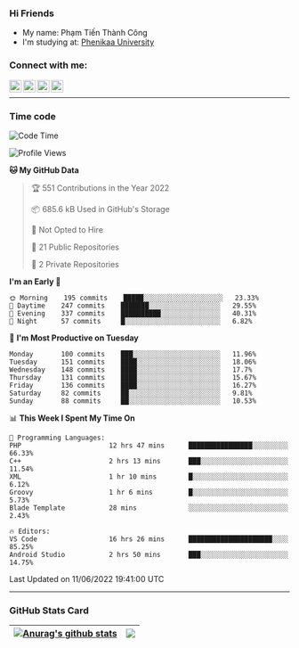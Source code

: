 ### Hi Friends

- My name: Phạm Tiến Thành Công
- I'm studying at: [Phenikaa University]


### Connect with me:
[<img align="left" alt="PhamTienThanhCong | Facebook" width="22px" src="https://upload.wikimedia.org/wikipedia/commons/thumb/1/16/Facebook-icon-1.png/640px-Facebook-icon-1.png" />][facebook]
[<img align="left" alt="PhamTienThanhCong | Zalo" width="22px" src="https://www.anphatpc.com.vn/template/anphat_2020v2/images/icon-zalo.jpg" />][zalo]
[<img align="left" alt="PhamTienThanhCong | LinkedIn" width="22px" src="https://cdn3.iconfinder.com/data/icons/inficons/512/linkedin.png" />][linkedin]
[<img align="left" alt="PhamTienThanhCong | tiktok" width="22px" src="https://cdn.worldvectorlogo.com/logos/tiktok-logo.svg" />][tiktok]

<br />

---

### Time code

<!--START_SECTION:waka-->
![Code Time](http://img.shields.io/badge/Code%20Time-424%20hrs%2043%20mins-blue)

![Profile Views](http://img.shields.io/badge/Profile%20Views-10-blue)

**🐱 My GitHub Data** 

> 🏆 551 Contributions in the Year 2022
 > 
> 📦 685.6 kB Used in GitHub's Storage 
 > 
> 🚫 Not Opted to Hire
 > 
> 📜 21 Public Repositories 
 > 
> 🔑 2 Private Repositories  
 > 
**I'm an Early 🐤** 

```text
🌞 Morning    195 commits    █████░░░░░░░░░░░░░░░░░░░░   23.33% 
🌆 Daytime    247 commits    ███████░░░░░░░░░░░░░░░░░░   29.55% 
🌃 Evening    337 commits    ██████████░░░░░░░░░░░░░░░   40.31% 
🌙 Night      57 commits     █░░░░░░░░░░░░░░░░░░░░░░░░   6.82%

```
📅 **I'm Most Productive on Tuesday** 

```text
Monday       100 commits    ███░░░░░░░░░░░░░░░░░░░░░░   11.96% 
Tuesday      151 commits    ████░░░░░░░░░░░░░░░░░░░░░   18.06% 
Wednesday    148 commits    ████░░░░░░░░░░░░░░░░░░░░░   17.7% 
Thursday     131 commits    ████░░░░░░░░░░░░░░░░░░░░░   15.67% 
Friday       136 commits    ████░░░░░░░░░░░░░░░░░░░░░   16.27% 
Saturday     82 commits     ██░░░░░░░░░░░░░░░░░░░░░░░   9.81% 
Sunday       88 commits     ██░░░░░░░░░░░░░░░░░░░░░░░   10.53%

```


📊 **This Week I Spent My Time On** 

```text
💬 Programming Languages: 
PHP                      12 hrs 47 mins      ████████████████░░░░░░░░░   66.33% 
C++                      2 hrs 13 mins       ███░░░░░░░░░░░░░░░░░░░░░░   11.54% 
XML                      1 hr 10 mins        █░░░░░░░░░░░░░░░░░░░░░░░░   6.12% 
Groovy                   1 hr 6 mins         █░░░░░░░░░░░░░░░░░░░░░░░░   5.73% 
Blade Template           28 mins             ░░░░░░░░░░░░░░░░░░░░░░░░░   2.43%

🔥 Editors: 
VS Code                  16 hrs 26 mins      █████████████████████░░░░   85.25% 
Android Studio           2 hrs 50 mins       ███░░░░░░░░░░░░░░░░░░░░░░   14.75%

```


 Last Updated on 11/06/2022 19:41:00 UTC
<!--END_SECTION:waka-->

---

### GitHub Stats Card

| <a href="https://github.com/phamtienthanhcong"><img align="center" src="https://github-readme-stats.vercel.app/api?username=PhamTienThanhCong&show_icons=true&include_all_commits=true&theme=buefy&hide_border=true&theme=ocean_dark" alt="Anurag's github stats" /></a> | <a href="https://github.com/phamtienthanhcong"><img align="center" src="https://github-readme-stats.vercel.app/api/top-langs/?username=PhamTienThanhCong&layout=compact&theme=buefy&hide_border=true&theme=ocean_dark" /></a> |
| ------------- | ------------- |

[Phenikaa University]: https://phenikaa-uni.edu.vn/vi
[facebook]: https://www.facebook.com/phamtienthanhcong
[linkedin]: https://linkedin.com/in/phamtienthanhcong
[zalo]: https://zalo.me/0396396332
[tiktok]: https://www.tiktok.com/@phamtienthanhcong
[web]: https://github.com/PhamTienThanhCong/web_dev
[min project]: https://github.com/PhamTienThanhCong/Project-Of-Web
[c and cpp]: https://github.com/PhamTienThanhCong/Code_C_and_Cpro
[python]: https://github.com/PhamTienThanhCong/Python_beginer
